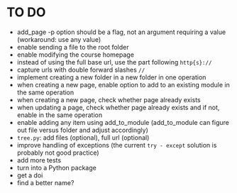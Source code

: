 # TO DO
* add_page -p option should be a flag, not an argument requiring a value (workaround: use any value)
* enable sending a file to the root folder
* enable modifying the course homepage
* instead of using the full base url, use the part following `http{s}://`
* capture urls with double forward slashes `//`
* implement creating a new folder in a new folder in one operation
* when creating a new page, enable option to add to an existing module in the same operation
* when creating a new page, check whether page already exists
* when updating a page, check whether page already exists and if not, enable in the same operation
* enable adding any item using add_to_module (add_to_module can figure out file versus folder and adjust accordingly)
* `tree.py`: add files (optional), full url (optional)
* improve handling of exceptions (the current `try - except` solution is probably not good practice)
* add more tests
* turn into a Python package
* get a doi
* find a better name?
